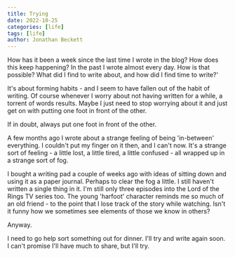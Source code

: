 ```yaml
---
title: Trying
date: 2022-10-25
categories: [life]
tags: [life]
author: Jonathan Beckett
---
```


How has it been a week since the last time I wrote in the blog? How does this keep happening? In the past I wrote almost every day. How is that possible? What did I find to write about, and how did I find time to write?'

It's about forming habits - and I seem to have fallen out of the habit of writing. Of course whenever I worry about not having written for a while, a torrent of words results. Maybe I just need to stop worrying about it and just get on with putting one foot in front of the other.

If in doubt, always put one foot in front of the other.

A few months ago I wrote about a strange feeling of being 'in-between' everything. I couldn't put my finger on it then, and I can't now. It's a strange sort of feeling - a little lost, a little tired, a little confused - all wrapped up in a strange sort of fog.

I bought a writing pad a couple of weeks ago with ideas of sitting down and using it as a paper journal. Perhaps to clear the fog a little. I still haven't written a single thing in it. I'm still only three episodes into the Lord of the Rings TV series too. The young 'harfoot' character reminds me so much of an old friend - to the point that I lose track of the story while watching. Isn't it funny how we sometimes see elements of those we know in others?

Anyway.

I need to go help sort something out for dinner. I'll try and write again soon. I can't promise I'll have much to share, but I'll try.